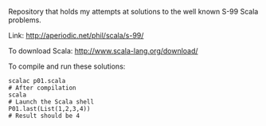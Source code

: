 Repository that holds my attempts at solutions to the well known S-99 Scala problems.

Link: http://aperiodic.net/phil/scala/s-99/

To download Scala: http://www.scala-lang.org/download/

To compile and run these solutions:

```
scalac p01.scala
# After compilation
scala
# Launch the Scala shell
P01.last(List(1,2,3,4))
# Result should be 4
```
